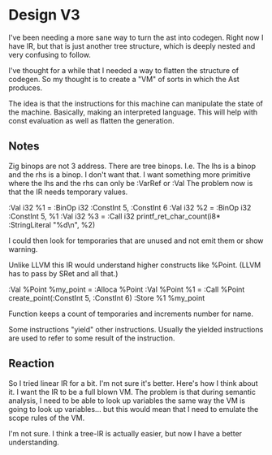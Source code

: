 # Design V3

I've been needing a more sane way to turn the ast into codegen. Right now I have IR, but that is just another tree structure, which is deeply nested and very confusing to follow.

I've thought for a while that I needed a way to flatten the structure of codegen. So my thought is to create a "VM" of sorts in which the Ast produces.

The idea is that the instructions for this machine can manipulate the state of the machine. Basically, making an interpreted language. This will help with const evaluation as well as flatten the generation.

## Notes

Zig binops are not 3 address. There are tree binops. I.e. The lhs is a binop and the rhs is a binop. 
 I don't want that. I want something more primitive where the lhs and the rhs can only be :VarRef or :Val
The problem now is that the IR needs temporary values.


:Val i32 %1 = :BinOp i32 :ConstInt 5, :ConstInt 6
:Val i32 %2 = :BinOp i32 :ConstInt 5, %1
:Val i32 %3 = :Call i32 printf_ret_char_count(i8* :StringLiteral "%d\n", %2)

I could then look for temporaries that are unused and not emit them or show warning.

Unlike LLVM this IR would understand higher constructs like %Point. (LLVM has to pass by SRet and all that.)

:Val %Point %my_point = :Alloca %Point
:Val %Point %1 = :Call %Point create_point(:ConstInt 5, :ConstInt 6)
:Store %1 %my_point


Function keeps a count of temporaries and increments number for name.


Some instructions "yield" other instructions. Usually the yielded instructions are used to refer to some result of the instruction.





## Reaction

So I tried linear IR for a bit. I'm not sure it's better. Here's how I think about it. I want the IR to be a full blown VM. 
The problem is that during semantic analysis, I need to be able to look up variables the same way the VM is going to look up variables... but this would mean that I need to emulate the scope rules of the VM.

I'm not sure. I think a tree-IR is actually easier, but now I have a better understanding.